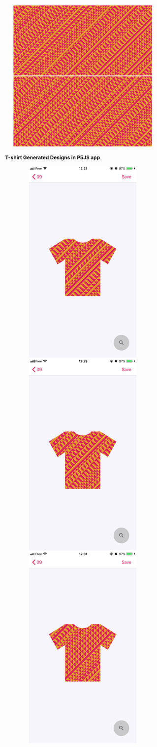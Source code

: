 <p align="center">
  <img src="https://github.com/krismadden/ABC-Always-Be-Coding/blob/master/2019:02:23/pattern01.jpg?raw=true" width="450" alt="feb 23 2019 image of sketch">
  <br>
  <img src="https://github.com/krismadden/ABC-Always-Be-Coding/blob/master/2019:02:23/pattern02.jpg?raw=true" width="450" alt="feb 23 2019 image of sketch">
</p>

<h3>T-shirt Generated Designs in P5JS app</h3>
<p align="center">
  <img src="https://github.com/krismadden/ABC-Always-Be-Coding/blob/master/2019:02:23/tshirt01.jpeg?raw=true" width="350" alt="feb 23 2019 image of sketch">
  <br>
  <img src="https://github.com/krismadden/ABC-Always-Be-Coding/blob/master/2019:02:23/tshirt02.jpeg?raw=true" width="350" alt="feb 23 2019 image of sketch">
  <br>
  <img src="https://github.com/krismadden/ABC-Always-Be-Coding/blob/master/2019:02:23/tshirt03.jpeg?raw=true" width="350" alt="feb 23 2019 image of sketch">
</p>